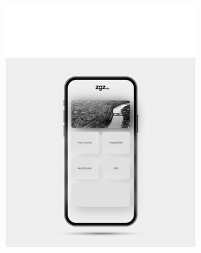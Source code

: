 [![zgzApp](https://github.com/marcoslafoz/zgzApp/blob/master/files/images/zgzapp_smartphoneLogo_invert.png?raw=true)](https://marcoslafoz.github.io/zgzApp/)
[![zgzApp](https://github.com/marcoslafoz/zgzApp/blob/master/files/images/preview.png?raw=true)](https://marcoslafoz.github.io/zgzApp/)


